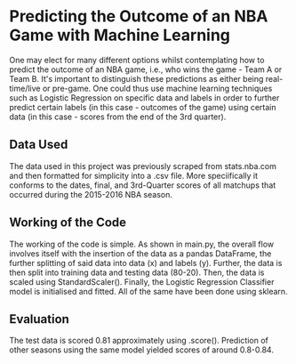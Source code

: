 # Predicting the Outcome of an NBA Game with Machine Learning
One may elect for many different options whilst contemplating how to predict the outcome of an NBA game, i.e., who wins the game - Team A or Team B. It's important 
to distinguish these predictions as either being real-time/live or pre-game. One could thus use machine learning techniques such as Logistic Regression on specific
data and labels in order to further predict certain labels (in this case - outcomes of the game) using certain data (in this case - scores from the end of the 3rd 
quarter). 

## Data Used
The data used in this project was previously scraped from stats.nba.com and then formatted for simplicity into a .csv file. More speciifically it conforms to the dates, final, and 3rd-Quarter scores of all matchups that occurred during the 2015-2016 NBA season. 

## Working of the Code
The working of the code is simple. As shown in main.py, the overall flow involves itself with the insertion of the data as a pandas DataFrame, the further splitting 
of said data into data (x) and labels (y). Further, the data is then split into training data and testing data (80-20). Then, the data is scaled using StandardScaler(). Finally, the Logistic Regression Classifier model is initialised and fitted. All of the same have been done using sklearn. 

## Evaluation 
The test data is scored 0.81 approximately using .score(). Prediction of other seasons using the same model yielded scores of around 0.8-0.84. 
